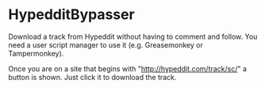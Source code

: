 # HypedditBypasser
Download a track from Hypeddit without having to comment and follow. You need a user script manager to use it (e.g. Greasemonkey or Tampermonkey).

Once you are on a site that begins with "http://hypeddit.com/track/sc/" a button is shown. Just click it to download the track.
